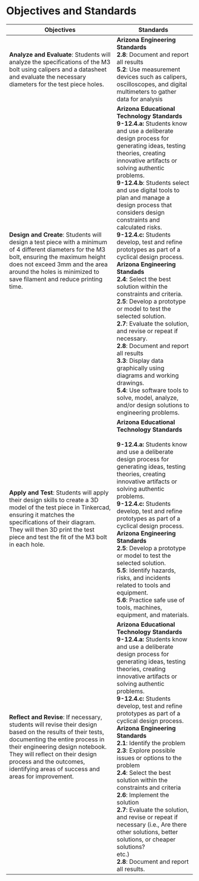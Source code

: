 # Objectives and Standards


| Objectives                                                   | Standards                                                    |
| ------------------------------------------------------------ | ------------------------------------------------------------ |
| **Analyze and Evaluate**: Students will analyze the specifications of the M3 bolt using calipers and a datasheet and evaluate the necessary diameters for the test piece holes. | **Arizona Engineering Standards**<br />**2.8**: Document and report all results<br />**5.2**: Use measurement devices such as calipers, oscilloscopes, and digital multimeters to gather data for analysis |
| **Design and Create**: Students will design a test piece with a minimum of 4 different diameters for the M3 bolt, ensuring the maximum height does not exceed 3mm and the area around the holes is minimized to save filament and reduce printing time. | **Arizona Educational Technology Standards**<br />**9-12.4.a:** Students know and use a deliberate design process for generating ideas, testing theories, creating innovative artifacts or solving authentic problems.<br />**9-12.4.b**: Students select and use digital tools to plan and manage a design process that considers design constraints and calculated risks.<br />**9-12.4.c:** Students develop, test and refine prototypes as part of a cyclical design process.<br />**Arizona Engineering Standads**<br />**2.4**: Select the best solution within the constraints and criteria.<br />**2.5**: Develop a prototype or model to test the selected solution.<br />**2.7**: Evaluate the solution, and revise or repeat if necessary.<br />**2.8**: Document and report all results<br />**3.3**: Display data graphically using diagrams and working drawings.<br />**5.4**: Use software tools to solve, model, analyze, and/or design solutions to engineering problems. |
| **Apply and Test**: Students will apply their design skills to create a 3D model of the test piece in Tinkercad, ensuring it matches the specifications of their diagram. They will then 3D print the test piece and test the fit of the M3 bolt in each hole. | **Arizona Educational Technology Standards**<br /><br />**9-12.4.a:** Students know and use a deliberate design process for generating ideas, testing theories, creating innovative artifacts or solving authentic problems.<br />**9-12.4.c:** Students develop, test and refine prototypes as part of a cyclical design process.<br />**Arizona Engineering Standards**<br />**2.5**: Develop a prototype or model to test the selected solution.<br />**5.5**: Identify hazards, risks, and incidents related to tools and equipment.<br />**5.6**: Practice safe use of tools, machines, equipment, and materials. |
| **Reflect and Revise**: If necessary, students will revise their design based on the results of their tests, documenting the entire process in their engineering design notebook. They will reflect on their design process and the outcomes, identifying areas of success and areas for improvement. | **Arizona Educational Technology Standards**<br />**9-12.4.a:** Students know and use a deliberate design process for generating ideas, testing theories, creating innovative artifacts or solving authentic problems.<br />**9-12.4.c:** Students develop, test and refine prototypes as part of a cyclical design process.<br />**Arizona Engineering Standards**<br />**2.1**: Identify the problem<br />**2.3**: Explore possible issues or options to the problem<br/>**2.4**: Select the best solution within the constraints and criteria<br />**2.6**: Implement the solution<br/>**2.7**: Evaluate the solution, and revise or repeat if necessary (i.e., Are there other solutions, better solutions, or cheaper solutions?<br/>etc.)<br/>**2.8**: Document and report all results. |